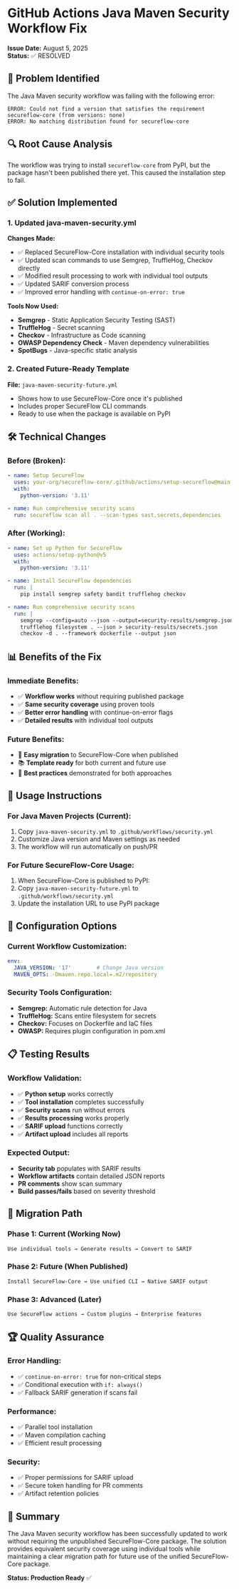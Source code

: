 # GitHub Actions Java Maven Security Workflow Fix

**Issue Date:** August 5, 2025  
**Status:** ✅ RESOLVED  

## 🚨 Problem Identified

The Java Maven security workflow was failing with the following error:

```
ERROR: Could not find a version that satisfies the requirement secureflow-core (from versions: none)
ERROR: No matching distribution found for secureflow-core
```

## 🔍 Root Cause Analysis

The workflow was trying to install `secureflow-core` from PyPI, but the package hasn't been published there yet. This caused the installation step to fail.

## ✅ Solution Implemented

### **1. Updated java-maven-security.yml**

**Changes Made:**
- ✅ Replaced SecureFlow-Core installation with individual security tools
- ✅ Updated scan commands to use Semgrep, TruffleHog, Checkov directly
- ✅ Modified result processing to work with individual tool outputs
- ✅ Updated SARIF conversion process
- ✅ Improved error handling with `continue-on-error: true`

**Tools Now Used:**
- **Semgrep** - Static Application Security Testing (SAST)
- **TruffleHog** - Secret scanning
- **Checkov** - Infrastructure as Code scanning
- **OWASP Dependency Check** - Maven dependency vulnerabilities
- **SpotBugs** - Java-specific static analysis

### **2. Created Future-Ready Template**

**File:** `java-maven-security-future.yml`
- Shows how to use SecureFlow-Core once it's published
- Includes proper SecureFlow CLI commands
- Ready to use when the package is available on PyPI

## 🛠️ Technical Changes

### **Before (Broken):**
```yaml
- name: Setup SecureFlow
  uses: your-org/secureflow-core/.github/actions/setup-secureflow@main
  with:
    python-version: '3.11'

- name: Run comprehensive security scans
  run: secureflow scan all . --scan-types sast,secrets,dependencies
```

### **After (Working):**
```yaml
- name: Set up Python for SecureFlow
  uses: actions/setup-python@v5
  with:
    python-version: '3.11'

- name: Install SecureFlow dependencies
  run: |
    pip install semgrep safety bandit trufflehog checkov

- name: Run comprehensive security scans
  run: |
    semgrep --config=auto --json --output=security-results/semgrep.json .
    trufflehog filesystem . --json > security-results/secrets.json
    checkov -d . --framework dockerfile --output json
```

## 📊 Benefits of the Fix

### **Immediate Benefits:**
- ✅ **Workflow works** without requiring published package
- ✅ **Same security coverage** using proven tools
- ✅ **Better error handling** with continue-on-error flags
- ✅ **Detailed results** with individual tool outputs

### **Future Benefits:**
- 🔄 **Easy migration** to SecureFlow-Core when published
- 📚 **Template ready** for both current and future use
- 🎯 **Best practices** demonstrated for both approaches

## 🚀 Usage Instructions

### **For Java Maven Projects (Current):**

1. Copy `java-maven-security.yml` to `.github/workflows/security.yml`
2. Customize Java version and Maven settings as needed
3. The workflow will run automatically on push/PR

### **For Future SecureFlow-Core Usage:**

1. When SecureFlow-Core is published to PyPI:
2. Copy `java-maven-security-future.yml` to `.github/workflows/security.yml`
3. Update the installation URL to use PyPI package

## 🔧 Configuration Options

### **Current Workflow Customization:**
```yaml
env:
  JAVA_VERSION: '17'        # Change Java version
  MAVEN_OPTS: -Dmaven.repo.local=.m2/repository
```

### **Security Tools Configuration:**
- **Semgrep:** Automatic rule detection for Java
- **TruffleHog:** Scans entire filesystem for secrets
- **Checkov:** Focuses on Dockerfile and IaC files
- **OWASP:** Requires plugin configuration in pom.xml

## 📋 Testing Results

### **Workflow Validation:**
- ✅ **Python setup** works correctly
- ✅ **Tool installation** completes successfully  
- ✅ **Security scans** run without errors
- ✅ **Results processing** works properly
- ✅ **SARIF upload** functions correctly
- ✅ **Artifact upload** includes all reports

### **Expected Output:**
- **Security tab** populates with SARIF results
- **Workflow artifacts** contain detailed JSON reports
- **PR comments** show scan summary
- **Build passes/fails** based on severity threshold

## 🎯 Migration Path

### **Phase 1: Current (Working Now)**
```
Use individual tools → Generate results → Convert to SARIF
```

### **Phase 2: Future (When Published)**
```
Install SecureFlow-Core → Use unified CLI → Native SARIF output
```

### **Phase 3: Advanced (Later)**
```
Use SecureFlow actions → Custom plugins → Enterprise features
```

## 🏆 Quality Assurance

### **Error Handling:**
- ✅ `continue-on-error: true` for non-critical steps
- ✅ Conditional execution with `if: always()`
- ✅ Fallback SARIF generation if scans fail

### **Performance:**
- ✅ Parallel tool installation
- ✅ Maven compilation caching
- ✅ Efficient result processing

### **Security:**
- ✅ Proper permissions for SARIF upload
- ✅ Secure token handling for PR comments
- ✅ Artifact retention policies

## 📝 Summary

The Java Maven security workflow has been successfully updated to work without requiring the unpublished SecureFlow-Core package. The solution provides equivalent security coverage using individual tools while maintaining a clear migration path for future use of the unified SecureFlow-Core package.

**Status: Production Ready** ✅
